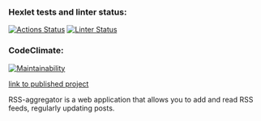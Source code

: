 ### Hexlet tests and linter status:
[![Actions Status](https://github.com/d-sapockij/frontend-project-11/actions/workflows/hexlet-check.yml/badge.svg)](https://github.com/d-sapockij/frontend-project-11/actions)
[![Linter Status](https://github.com/d-sapockij/frontend-project-11/actions/workflows/actions.yml/badge.svg?branch=main)](https://github.com/d-sapockij/frontend-project-11/actions/workflows/actions.yml)
### CodeClimate:
[![Maintainability](https://api.codeclimate.com/v1/badges/9b5b6e00aa84b4c25a0a/maintainability)](https://codeclimate.com/github/d-sapockij/frontend-project-11/maintainability)

[link to published project](https://rssagregator-tau.vercel.app/)

RSS-aggregator is a web application that allows you to add and read RSS feeds, regularly updating posts. 
